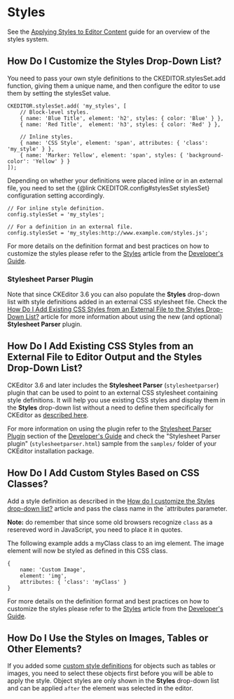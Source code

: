 <!--
Copyright (c) 2003-2016, CKSource - Frederico Knabben. All rights reserved.
For licensing, see LICENSE.md.
-->

# Styles

<p class="tip">See the <a href="#!/guide/dev_styles">Applying Styles to Editor Content</a> guide for an overview of the styles system.</p>

## How Do I Customize the Styles Drop-Down List?

You need to pass your own style definitions to the CKEDITOR.stylesSet.add function, giving them a unique name, and then configure the editor to use them by setting the stylesSet value.

	CKEDITOR.stylesSet.add( 'my_styles', [
		// Block-level styles.
		{ name: 'Blue Title', element: 'h2', styles: { color: 'Blue' } },
		{ name: 'Red Title',  element: 'h3', styles: { color: 'Red' } },

		// Inline styles.
		{ name: 'CSS Style', element: 'span', attributes: { 'class': 'my_style' } },
		{ name: 'Marker: Yellow', element: 'span', styles: { 'background-color': 'Yellow' } }
	]);

Depending on whether your definitions were placed inline or in an external file, you need to set the {@link CKEDITOR.config#stylesSet stylesSet} configuration setting accordingly.

	// For inline style definition.
	config.stylesSet = 'my_styles';

	// For a definition in an external file.
	config.stylesSet = 'my_styles:http://www.example.com/styles.js';

For more details on the definition format and best practices on how to customize the styles please refer to the [Styles](#!/guide/dev_styles) article from the [Developer's Guide](#!/guide/dev).

### Stylesheet Parser Plugin

Note that since CKEditor 3.6 you can also populate the **Styles** drop-down list with style definitions added in an external CSS stylesheet file. Check the [How Do I Add Existing CSS Styles from an External File to the Styles Drop-Down List?](#!/guide/dev_howtos_styles-section-2) article for more information about using the new (and optional) **Stylesheet Parser** plugin.


## How Do I Add Existing CSS Styles from an External File to Editor Output and the Styles Drop-Down List?

CKEditor 3.6 and later includes the **Stylesheet Parser** (`stylesheetparser`) plugin that can be used to point to an external CSS stylesheet containing style definitions. It will help you use existing CSS styles and display them in the **Styles** drop-down list without a need to define them specifically for CKEditor as [described here](#!/guide/dev_howtos_styles-section-1).

For more information on using the plugin refer to the [Stylesheet Parser Plugin](#!/guide/dev_styles-section-4) section of the [Developer's Guide](#!/guide/dev) and check the "Stylesheet Parser plugin" (`stylesheetparser.html`) sample from the `samples/` folder of your CKEditor installation package.


## How Do I Add Custom Styles Based on CSS Classes?

Add a style definition as described in the [How do I customize the Styles drop-down list?](#!/guide/dev_howtos_styles-section-1) article and pass the class name in the `attributes parameter.

**Note:** do remember that since some old browsers recognize `class` as a resereved word in JavaScript, you need to place it in quotes.

The following example adds a myClass class to an img element. The image element will now be styled as defined in this CSS class.

	{
		name: 'Custom Image',
		element: 'img',
		attributes: { 'class': 'myClass' }
	}

For more details on the definition format and best practices on how to customize the styles please refer to the [Styles](#!/guide/dev_styles) article from the [Developer's Guide](#!/guide/dev).


## How Do I Use the Styles on Images, Tables or Other Elements?

If you added some [custom style definitions](#!/guide/dev_howtos_styles-section-1) for objects such as tables or images, you need to select these objects first before you will be able to apply the style. Object styles are only shown in the **Styles** drop-down list and can be applied `after` the element was selected in the editor.